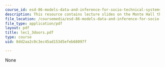 ```yaml
---
course_id: esd-86-models-data-and-inference-for-socio-technical-systems-spring-2007
description: This resource contains lecture slides on the Monte Hall three door problem.
file_location: /coursemedia/esd-86-models-data-and-inference-for-socio-technical-systems-spring-2007/8dd2aa2c0c3ec45ad153d5efeb68097f_lec1_3doors.pdf
file_type: application/pdf
layout: pdf
title: lec1_3doors.pdf
type: course
uid: 8dd2aa2c0c3ec45ad153d5efeb68097f

---
```

None